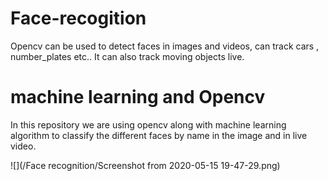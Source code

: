 # Face-recogition
 Opencv can be used to detect faces in images and videos, can track cars , number_plates etc..
 It can also track moving objects live.
 

# machine learning and Opencv
In this repository we are using opencv along with machine learning algorithm to classify the different faces by name in the image and in live video.

![](/Face recognition/Screenshot from 2020-05-15 19-47-29.png)
